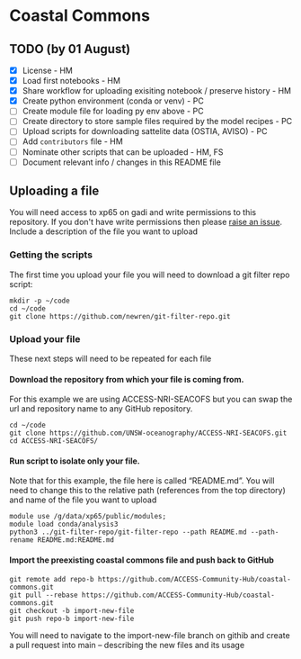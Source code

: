 # Coastal Commons

## TODO (by 01 August)
- [x] License - HM
- [x] Load first notebooks - HM
- [x] Share workflow for uploading exisiting notebook / preserve history - HM
- [x] Create python environment (conda or venv) - PC
- [ ] Create module file for loading py env above - PC
- [ ] Create directory to store sample files required by the model recipes - PC
- [ ] Upload scripts for downloading sattelite data (OSTIA, AVISO) - PC
- [ ] Add `contributors` file - HM
- [ ] Nominate other scripts that can be uploaded - HM, FS
- [ ] Document relevant info / changes in this README file

## Uploading a file

You will need access to xp65 on gadi and write permissions to this repository. If you don't have write permissions then please [raise an issue](https://github.com/ACCESS-Community-Hub/coastal-commons/issues/new). Include a description of the file you want to upload
### Getting the scripts
The first time you upload your file you will need to download a git filter repo script:
```
mkdir -p ~/code
cd ~/code
git clone https://github.com/newren/git-filter-repo.git
```

### Upload your file 
These next steps will need to be repeated for each file
#### Download the repository from which your file is coming from. 
For this example we are using ACCESS-NRI-SEACOFS but you can swap the url and repository name to any GitHub repository.
```
cd ~/code
git clone https://github.com/UNSW-oceanography/ACCESS-NRI-SEACOFS.git
cd ACCESS-NRI-SEACOFS/
```
#### Run script to isolate only your file. 
Note that for this example, the file here is called “README.md”. You will need to change this to the relative path (references from the top directory) and name of the file you want to upload

```
module use /g/data/xp65/public/modules; 
module load conda/analysis3
python3 ../git-filter-repo/git-filter-repo --path README.md --path-rename README.md:README.md
```
#### Import the preexisting coastal commons file and push back to GitHub
```
git remote add repo-b https://github.com/ACCESS-Community-Hub/coastal-commons.git
git pull --rebase https://github.com/ACCESS-Community-Hub/coastal-commons.git
git checkout -b import-new-file
git push repo-b import-new-file
```
You will need to navigate to the import-new-file branch on githib and create a pull request into main – describing the new files and its usage
